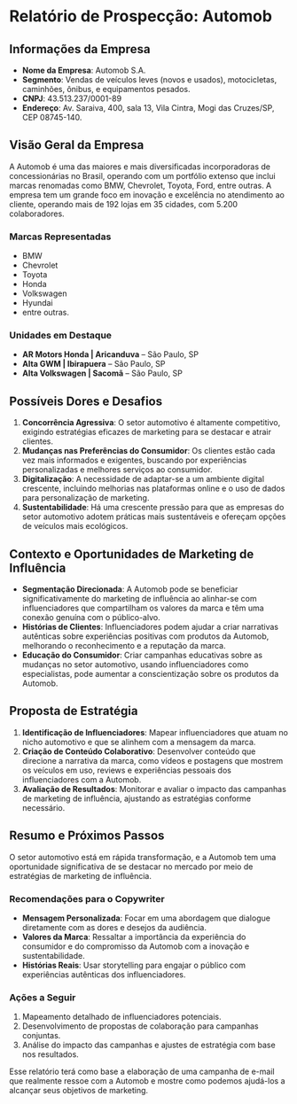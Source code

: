# Relatório de Prospecção: Automob

## **Informações da Empresa**
- **Nome da Empresa**: Automob S.A.
- **Segmento**: Vendas de veículos leves (novos e usados), motocicletas, caminhões, ônibus, e equipamentos pesados.
- **CNPJ**: 43.513.237/0001-89
- **Endereço**: Av. Saraiva, 400, sala 13, Vila Cintra, Mogi das Cruzes/SP, CEP 08745-140.

## **Visão Geral da Empresa**
A Automob é uma das maiores e mais diversificadas incorporadoras de concessionárias no Brasil, operando com um portfólio extenso que inclui marcas renomadas como BMW, Chevrolet, Toyota, Ford, entre outras. A empresa tem um grande foco em inovação e excelência no atendimento ao cliente, operando mais de 192 lojas em 35 cidades, com 5.200 colaboradores.

### **Marcas Representadas**
- BMW
- Chevrolet
- Toyota
- Honda
- Volkswagen
- Hyundai
- entre outras.

### **Unidades em Destaque**
- **AR Motors Honda | Aricanduva** – São Paulo, SP
- **Alta GWM | Ibirapuera** – São Paulo, SP
- **Alta Volkswagen | Sacomã** – São Paulo, SP

## **Possíveis Dores e Desafios**
1. **Concorrência Agressiva**: O setor automotivo é altamente competitivo, exigindo estratégias eficazes de marketing para se destacar e atrair clientes.
2. **Mudanças nas Preferências do Consumidor**: Os clientes estão cada vez mais informados e exigentes, buscando por experiências personalizadas e melhores serviços ao consumidor.
3. **Digitalização**: A necessidade de adaptar-se a um ambiente digital crescente, incluindo melhorias nas plataformas online e o uso de dados para personalização de marketing.
4. **Sustentabilidade**: Há uma crescente pressão para que as empresas do setor automotivo adotem práticas mais sustentáveis e ofereçam opções de veículos mais ecológicos.

## **Contexto e Oportunidades de Marketing de Influência**
- **Segmentação Direcionada**: A Automob pode se beneficiar significativamente do marketing de influência ao alinhar-se com influenciadores que compartilham os valores da marca e têm uma conexão genuína com o público-alvo.
- **Histórias de Clientes**: Influenciadores podem ajudar a criar narrativas autênticas sobre experiências positivas com produtos da Automob, melhorando o reconhecimento e a reputação da marca.
- **Educação do Consumidor**: Criar campanhas educativas sobre as mudanças no setor automotivo, usando influenciadores como especialistas, pode aumentar a conscientização sobre os produtos da Automob.

## **Proposta de Estratégia**
1. **Identificação de Influenciadores**: Mapear influenciadores que atuam no nicho automotivo e que se alinhem com a mensagem da marca.
2. **Criação de Conteúdo Colaborativo**: Desenvolver conteúdo que direcione a narrativa da marca, como vídeos e postagens que mostrem os veículos em uso, reviews e experiências pessoais dos influenciadores com a Automob.
3. **Avaliação de Resultados**: Monitorar e avaliar o impacto das campanhas de marketing de influência, ajustando as estratégias conforme necessário.

## **Resumo e Próximos Passos**
O setor automotivo está em rápida transformação, e a Automob tem uma oportunidade significativa de se destacar no mercado por meio de estratégias de marketing de influência. 

### **Recomendações para o Copywriter**
- **Mensagem Personalizada**: Focar em uma abordagem que dialogue diretamente com as dores e desejos da audiência.
- **Valores da Marca**: Ressaltar a importância da experiência do consumidor e do compromisso da Automob com a inovação e sustentabilidade.
- **Histórias Reais**: Usar storytelling para engajar o público com experiências autênticas dos influenciadores.

### **Ações a Seguir**
1. Mapeamento detalhado de influenciadores potenciais.
2. Desenvolvimento de propostas de colaboração para campanhas conjuntas.
3. Análise do impacto das campanhas e ajustes de estratégia com base nos resultados.

Esse relatório terá como base a elaboração de uma campanha de e-mail que realmente ressoe com a Automob e mostre como podemos ajudá-los a alcançar seus objetivos de marketing.